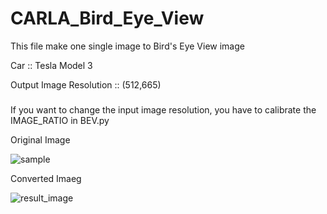 # CARLA_Bird_Eye_View

This file make one single image to Bird's Eye View image

Car :: Tesla Model 3

Output Image Resolution :: (512,665)

###
If you want to change the input image resolution, you have to calibrate the IMAGE_RATIO in BEV.py

Original Image

![sample](https://user-images.githubusercontent.com/98318559/150778655-77c21191-0c7e-41b3-b38c-2449171045ab.jpg)

Converted Imaeg

![result_image](https://user-images.githubusercontent.com/98318559/150778687-ba0e3c49-2128-434a-b777-a24bef7a4726.jpg)


